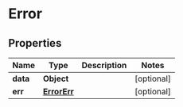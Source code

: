 

# Error

## Properties

Name | Type | Description | Notes
------------ | ------------- | ------------- | -------------
**data** | **Object** |  |  [optional]
**err** | [**ErrorErr**](ErrorErr.md) |  |  [optional]




